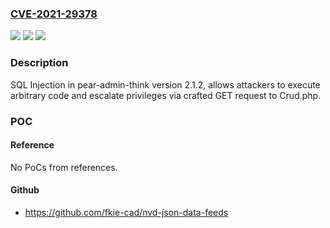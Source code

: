 ### [CVE-2021-29378](https://cve.mitre.org/cgi-bin/cvename.cgi?name=CVE-2021-29378)
![](https://img.shields.io/static/v1?label=Product&message=n%2Fa&color=blue)
![](https://img.shields.io/static/v1?label=Version&message=n%2Fa&color=blue)
![](https://img.shields.io/static/v1?label=Vulnerability&message=n%2Fa&color=brighgreen)

### Description

SQL Injection in pear-admin-think version 2.1.2, allows attackers to execute arbitrary code and escalate privileges via crafted GET request to Crud.php.

### POC

#### Reference
No PoCs from references.

#### Github
- https://github.com/fkie-cad/nvd-json-data-feeds

